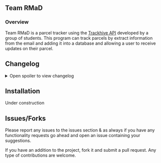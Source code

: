## Team RMaD
### Overview

Team RMaD is a parcel tracker using the [Trackhive API](https://www.trackhive.co/) developed by a group of students.  This program can track parcels by extract information from the email and adding it into a database and allowing a user to receive updates on their parcel.  

## Changelog

<details> 
  <summary>Open spoiler to view changelog </summary>
  
### 1.0.0
- Initial release.
</details>


## Installation
Under construction

## Issues/Forks
Please report any issues to the issues section & as always if you have any functionality requests go ahead and open an issue containing your suggestions.

If you have an addition to the project, fork it and submit a pull request. Any type of contributions are welcome.
